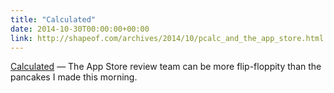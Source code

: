 ```yaml
---
title: "Calculated"
date: 2014-10-30T00:00:00+00:00
link: http://shapeof.com/archives/2014/10/pcalc_and_the_app_store.html
---
```

[Calculated](http://shapeof.com/archives/2014/10/pcalc_and_the_app_store.html) &mdash; 
 The App Store review team can be more flip-floppity than the pancakes I made this morning.
